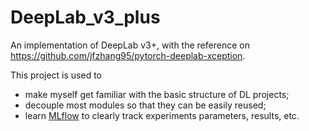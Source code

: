# DeepLab_v3_plus
An implementation of DeepLab v3+, with the reference on https://github.com/jfzhang95/pytorch-deeplab-xception. 

This project is used to 
* make myself get familiar with the basic structure of DL projects;
* decouple most modules so that they can be easily reused;
* learn [MLflow](https://www.mlflow.org/docs/latest/index.html) to clearly track experiments parameters, results, etc.


